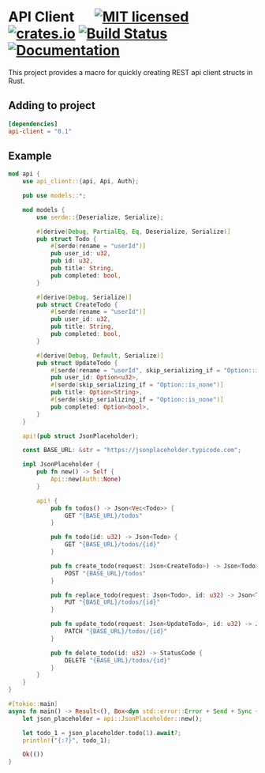 # API Client &emsp; [![MIT licensed][mit-badge]][mit-url] [![crates.io][crates-badge]][crates-url] [![Build Status][actions-badge]][actions-url] [![Documentation][docs-badge]][docs-url]

[mit-badge]: https://img.shields.io/badge/license-MIT-blue.svg
[mit-url]: https://github.com/JohnPeel/api-client/blob/master/LICENSE
[crates-badge]: https://img.shields.io/crates/v/api-client
[crates-url]: https://crates.io/crates/api-client
[actions-badge]: https://github.com/JohnPeel/api-client/workflows/CI/badge.svg
[actions-url]: https://github.com/JohnPeel/api-client/actions?query=workflow%3ACI+branch%3Amaster
[docs-badge]: https://img.shields.io/docsrs/api-client
[docs-url]: https://docs.rs/api-client/latest/api_client

This project provides a macro for quickly creating REST api client structs in Rust.

## Adding to project

```toml
[dependencies]
api-client = "0.1"
```

## Example

```rust
mod api {
    use api_client::{api, Api, Auth};

    pub use models::*;

    mod models {
        use serde::{Deserialize, Serialize};

        #[derive(Debug, PartialEq, Eq, Deserialize, Serialize)]
        pub struct Todo {
            #[serde(rename = "userId")]
            pub user_id: u32,
            pub id: u32,
            pub title: String,
            pub completed: bool,
        }

        #[derive(Debug, Serialize)]
        pub struct CreateTodo {
            #[serde(rename = "userId")]
            pub user_id: u32,
            pub title: String,
            pub completed: bool,
        }

        #[derive(Debug, Default, Serialize)]
        pub struct UpdateTodo {
            #[serde(rename = "userId", skip_serializing_if = "Option::is_none")]
            pub user_id: Option<u32>,
            #[serde(skip_serializing_if = "Option::is_none")]
            pub title: Option<String>,
            #[serde(skip_serializing_if = "Option::is_none")]
            pub completed: Option<bool>,
        }
    }

    api!(pub struct JsonPlaceholder);

    const BASE_URL: &str = "https://jsonplaceholder.typicode.com";

    impl JsonPlaceholder {
        pub fn new() -> Self {
            Api::new(Auth::None)
        }

        api! {
            pub fn todos() -> Json<Vec<Todo>> {
                GET "{BASE_URL}/todos"
            }

            pub fn todo(id: u32) -> Json<Todo> {
                GET "{BASE_URL}/todos/{id}"
            }

            pub fn create_todo(request: Json<CreateTodo>) -> Json<Todo> {
                POST "{BASE_URL}/todos"
            }

            pub fn replace_todo(request: Json<Todo>, id: u32) -> Json<Todo> {
                PUT "{BASE_URL}/todos/{id}"
            }

            pub fn update_todo(request: Json<UpdateTodo>, id: u32) -> Json<Todo> {
                PATCH "{BASE_URL}/todos/{id}"
            }

            pub fn delete_todo(id: u32) -> StatusCode {
                DELETE "{BASE_URL}/todos/{id}"
            }
        }
    }
}

#[tokio::main]
async fn main() -> Result<(), Box<dyn std::error::Error + Send + Sync + 'static>> {
    let json_placeholder = api::JsonPlaceholder::new();

    let todo_1 = json_placeholder.todo(1).await?;
    println!("{:?}", todo_1);

    Ok(())
}
```